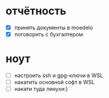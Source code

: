 # отчётность
- [x] принять документы в moedelo
- [x] поговорить с бухгалтером

# ноут
- [ ] настроить ssh и gpg-ключи в WSL
- [ ] накатить основной софт в WSL
- [ ] накати туда линухи:)